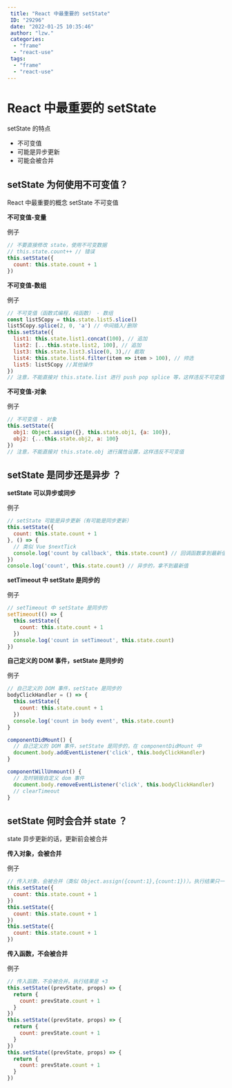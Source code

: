 ```yaml
---
 title: "React 中最重要的 setState"
 ID: "29296"
 date: "2022-01-25 10:35:46"
 author: "lzw."
 categories: 
  - "frame"
  - "react-use"
 tags: 
  - "frame"
  - "react-use"
---
```


# React 中最重要的 setState

setState 的特点

- 不可变值
- 可能是异步更新
- 可能会被合并

## setState 为何使用不可变值？

React 中最重要的概念 setState 不可变值

**不可变值-变量**

例子

```js
// 不要直接修改 state，使用不可变数据 
// this.state.count++ // 错误
this.setState({
  count: this.state.count + 1
})
```

**不可变值-数组**

例子

```js
// 不可变值（函数式编程，纯函数） - 数组
const list5Copy = this.state.list5.slice()
list5Copy.splice(2, 0, 'a') // 中间插入/删除
this.setState({
  list1: this.state.list1.concat(100), // 追加
  list2: [...this.state.list2, 100], // 追加
  list3: this.state.list3.slice(0, 3),// 截取
  list4: this.state.list4.filter(item => item > 100), // 帅选
  list5: list5Copy //其他操作
})
// 注意，不能直接对 this.state.list 进行 push pop splice 等，这样违反不可变值
```

**不可变值-对象**

例子

```js
// 不可变值 - 对象
this.setState({
  obj1: Object.assign({}, this.state.obj1, {a: 100}),
  obj2: {...this.state.obj2, a: 100}
})
// 注意，不能直接对 this.state.obj 进行属性设置，这样违反不可变值
```

## setState 是同步还是异步 ？

**setState 可以异步或同步**

例子

```js
// setState 可能是异步更新（有可能是同步更新）
this.setState({
  count: this.state.count + 1
}, () => {
  // 类似 Vue $nextTick
  console.log('count by callback', this.state.count) // 回调函数拿到最新值
})
console.log('count', this.state.count) // 异步的，拿不到最新值
```

**setTimeout 中 setState 是同步的**

例子

```js
// setTimeout 中 setState 是同步的
setTimeout(() => {
  this.setState({
    count: this.state.count + 1
  })
  console.log('count in setTimeout', this.state.count)
})
```

**自己定义的 DOM 事件，setState 是同步的**

例子

```js
// 自己定义的 DOM 事件，setState 是同步的
bodyClickHandler = () => {
  this.setState({
    count: this.state.count + 1
  })
  console.log('count in body event', this.state.count)
}

componentDidMount() {
  // 自己定义的 DOM 事件，setState 是同步的，在 componentDidMount 中
  document.body.addEventListener('click', this.bodyClickHandler)
}

componentWillUnmount() {
  // 及时销毁自定义 dom 事件
  document.body.removeEventListener('click', this.bodyClickHandler)
  // clearTimeout
}
```

## setState 何时会合并 state ？

state 异步更新的话，更新前会被合并

**传入对象，会被合并**

例子

```js
// 传入对象，会被合并（类似 Object.assign({count:1},{count:1})）。执行结果只一次 +1
this.setState({
  count: this.state.count + 1
})
this.setState({
  count: this.state.count + 1
})
this.setState({
  count: this.state.count + 1
})
```

**传入函数，不会被合并**

例子

```js
// 传入函数，不会被合并。执行结果是 +3
this.setState((prevState, props) => {
  return {
    count: prevState.count + 1
  }
})
this.setState((prevState, props) => {
  return {
    count: prevState.count + 1
  }
})
this.setState((prevState, props) => {
  return {
    count: prevState.count + 1
  }
})
```

